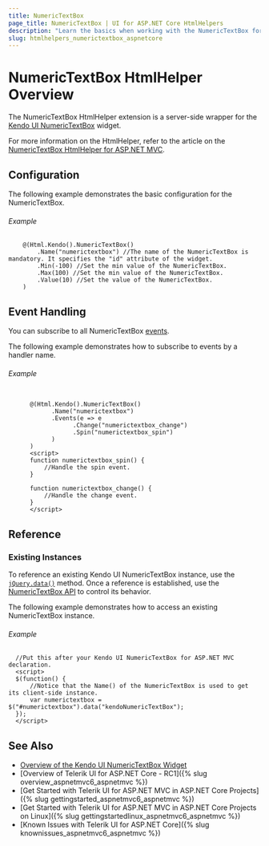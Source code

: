 ```yaml
---
title: NumericTextBox
page_title: NumericTextBox | UI for ASP.NET Core HtmlHelpers
description: "Learn the basics when working with the NumericTextBox for ASP.NET Core (MVC 6 or ASP.NET Core MVC)."
slug: htmlhelpers_numerictextbox_aspnetcore
---
```


# NumericTextBox HtmlHelper Overview

The NumericTextBox HtmlHelper extension is a server-side wrapper for the [Kendo UI NumericTextBox](https://demos.telerik.com/kendo-ui/numerictextbox/index) widget.

For more information on the HtmlHelper, refer to the article on the [NumericTextBox HtmlHelper for ASP.NET MVC](http://docs.telerik.com/aspnet-mvc/helpers/numerictextbox/overview).

## Configuration

The following example demonstrates the basic configuration for the NumericTextBox.

###### Example

```tab-Razor
	@(Html.Kendo().NumericTextBox()
		.Name("numerictextbox") //The name of the NumericTextBox is mandatory. It specifies the "id" attribute of the widget.
		.Min(-100) //Set the min value of the NumericTextBox.
		.Max(100) //Set the min value of the NumericTextBox.
		.Value(10) //Set the value of the NumericTextBox.
	)
```

## Event Handling

You can subscribe to all NumericTextBox [events](http://docs.telerik.com/kendo-ui/api/javascript/ui/numerictextbox#events).

The following example demonstrates how to subscribe to events by a handler name.

###### Example

```tab-Razor

      @(Html.Kendo().NumericTextBox()
            .Name("numerictextbox")
            .Events(e => e
                  .Change("numerictextbox_change")
                  .Spin("numerictextbox_spin")
            )
      )
      <script>
      function numerictextbox_spin() {
          //Handle the spin event.
      }

      function numerictextbox_change() {
          //Handle the change event.
      }
      </script>
```

## Reference

### Existing Instances

To reference an existing Kendo UI NumericTextBox instance, use the [`jQuery.data()`](http://api.jquery.com/jQuery.data/) method. Once a reference is established, use the [NumericTextBox API](http://docs.telerik.com/kendo-ui/api/javascript/ui/numerictextbox#methods) to control its behavior.

The following example demonstrates how to access an existing NumericTextBox instance.

###### Example

      //Put this after your Kendo UI NumericTextBox for ASP.NET MVC declaration.
      <script>
      $(function() {
          //Notice that the Name() of the NumericTextBox is used to get its client-side instance.
          var numerictextbox = $("#numerictextbox").data("kendoNumericTextBox");
      });
      </script>


## See Also

* [Overview of the Kendo UI NumericTextBox Widget](http://docs.telerik.com/kendo-ui/controls/editors/numerictextbox/overview)
* [Overview of Telerik UI for ASP.NET Core - RC1]({% slug overview_aspnetmvc6_aspnetmvc %})
* [Get Started with Telerik UI for ASP.NET MVC in ASP.NET Core Projects]({% slug gettingstarted_aspnetmvc6_aspnetmvc %})
* [Get Started with Telerik UI for ASP.NET MVC in ASP.NET Core Projects on Linux]({% slug gettingstartedlinux_aspnetmvc6_aspnetmvc %})
* [Known Issues with Telerik UI for ASP.NET Core]({% slug knownissues_aspnetmvc6_aspnetmvc %})